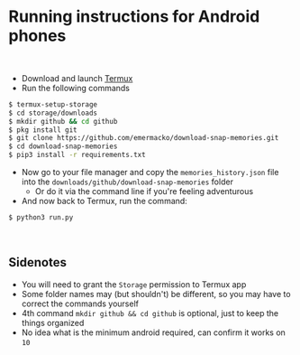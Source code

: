 # Running instructions for Android phones

<br>

- Download and launch [Termux](https://play.google.com/store/apps/details?id=com.termux)
- Run the following commands
```bash
$ termux-setup-storage
$ cd storage/downloads
$ mkdir github && cd github
$ pkg install git
$ git clone https://github.com/emermacko/download-snap-memories.git
$ cd download-snap-memories
$ pip3 install -r requirements.txt
```
- Now go to your file manager and copy the `memories_history.json` file into the `downloads/github/download-snap-memories` folder
  - Or do it via the command line if you're feeling adventurous
- And now back to Termux, run the command:
```
$ python3 run.py
```

<br>

## Sidenotes
- You will need to grant the `Storage` permission to Termux app
- Some folder names may (but shouldn't) be different, so you may have to correct the commands yourself
- 4th command `mkdir github && cd github` is optional, just to keep the things organized
- No idea what is the minimum android required, can confirm it works on `10`
